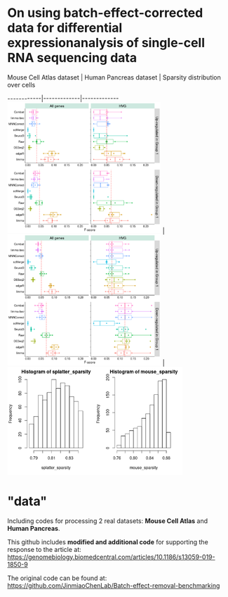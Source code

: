 # On using batch-effect-corrected data for differential expressionanalysis of single-cell RNA sequencing data

Mouse Cell Atlas dataset | Human Pancreas dataset   | Sparsity distribution over cells  

------------|-------------|-------------
<img src="data/mca_dgsp2095_b155_13.png" width="350"> | <img src="data/pan_b13_dgsp2095_b155_13.png" width="350"> | <img src="data/sparsity_distribution_over_cells.png" width="400"> 

# "data" 
Including codes for processing 2 real datasets: **Mouse Cell Atlas** and **Human Pancreas**.

This github includes **modified and additional code** for supporting the response to the article at: https://genomebiology.biomedcentral.com/articles/10.1186/s13059-019-1850-9

The original code can be found at: https://github.com/JinmiaoChenLab/Batch-effect-removal-benchmarking
